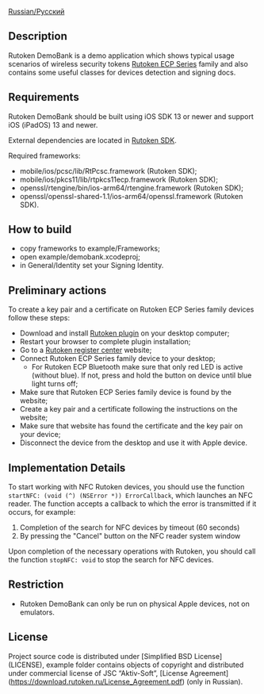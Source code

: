 [Russian/Русский](README_RUS.mdown) 

## Description

Rutoken DemoBank is a demo application which shows typical usage scenarios of wireless security tokens 
[Rutoken ECP Series](https://www.rutoken.ru/products/all/rutoken-ecp/) family and also contains some useful classes for devices detection and signing docs.

## Requirements

Rutoken DemoBank should be built using iOS SDK 13 or newer and support iOS (iPadOS) 13 and newer.

External dependencies are located in [Rutoken SDK](http://www.rutoken.ru/developers/sdk/).

Required frameworks:
* mobile/ios/pcsc/lib/RtPcsc.framework (Rutoken SDK);
* mobile/ios/pkcs11/lib/rtpkcs11ecp.framework (Rutoken SDK);
* openssl/rtengine/bin/ios-arm64/rtengine.framework (Rutoken SDK);
* openssl/openssl-shared-1.1/ios-arm64/openssl.framework (Rutoken SDK).

## How to build

* copy frameworks to example/Frameworks;
* open example/demobank.xcodeproj;
* in General/Identity set your Signing Identity.

## Preliminary actions

To create a key pair and a certificate on Rutoken ECP Series family devices follow these steps:

* Download and install [Rutoken plugin](https://www.rutoken.ru/products/all/rutoken-plugin/) on your desktop computer;
* Restart your browser to complete plugin installation;
* Go to a [Rutoken register center](https://ra.rutoken.ru) website;
* Connect Rutoken ECP Series family device to your desktop;
    * For Rutoken ECP Bluetooth make sure that only red LED is active (without blue). 
    If not, press and hold the button on device until blue light turns off;
* Make sure that Rutoken ECP Series family device is found by the website;
* Create a key pair and a certificate following the instructions on the website;
* Make sure that website has found the certificate and the key pair on your device;
* Disconnect the device from the desktop and use it with Apple device.

## Implementation Details

To start working with NFC Rutoken devices, you should use the function `startNFC: (void (^) (NSError *)) ErrorCallback`,
which launches an NFC reader. The function accepts a callback to which the error is transmitted if it occurs, for example:
1. Completion of the search for NFC devices by timeout (60 seconds)
2. By pressing the "Cancel" button on the NFC reader system window

Upon completion of the necessary operations with Rutoken, you should call the function `stopNFC: void` to stop the search for NFC devices.

## Restriction

* Rutoken DemoBank can only be run on physical Apple devices, not on emulators.

## License

Project source code is distributed under [Simplified BSD License] (LICENSE),
example folder contains objects of copyright and distributed under commercial license of JSC “Aktiv-Soft”, [License Agreement] (https://download.rutoken.ru/License_Agreement.pdf) (only in Russian).
